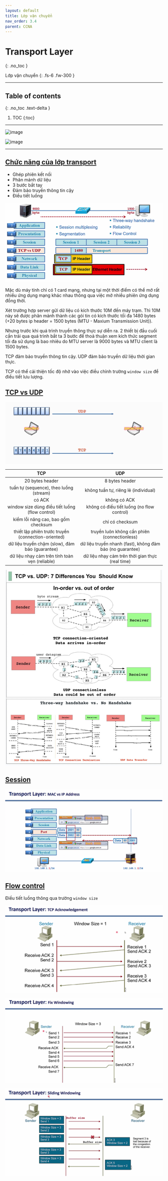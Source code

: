 ```yaml
---
layout: default
title: Lớp vận chuyển
nav_order: 3.4
parent: CCNA
---
```


# Transport Layer
{: .no_toc }

Lớp vận chuyển
{: .fs-6 .fw-300 }

---

## Table of contents
{: .no_toc .text-delta }

1. TOC
{:toc}

---

![image](https://user-images.githubusercontent.com/56266496/165347318-7a7fe6b7-5b07-4520-9382-413966c3e954.png)

![image](https://user-images.githubusercontent.com/56266496/165347348-6856c549-3497-488f-95e3-e86e81db329a.png)

---

## <u>Chức năng của lớp transport</u>

- Ghép phiên kết nối
- Phân mảnh dữ liệu
- 3 bước bắt tay
- Đảm bảo truyền thông tin cậy
- Điều tiết luồng

![](/docs/CCNA/img/tcp-udp-encap.png)

Mặc dù máy tính chỉ có 1 card mạng, nhưng tại một thời điểm có thể mở rất nhiều ứng dụng mạng khác nhau thông qua việc mở nhiều phiên ứng dụng đồng thời.

Xét trường hợp server gửi dữ liệu có kích thước 10M đến máy trạm. Thì 10M này sẽ được phân mảnh thành các gói tin có kích thước tối đa 1480 bytes (+20 bytes ip header = 1500 bytes (MTU - Maxium Transmission Unit)).

Nhưng trước khi quá trình truyền thông thực sự diễn ra. 2 thiết bị đầu cuối cần trải qua quá trình bắt ta 3 bước để thoả thuận xem kích thức segment tối đa sử dụng là bao nhiêu do MTU server là 9000 bytes và MTU client là 1500 bytes.

TCP đảm bảo truyền thông tin cậy. UDP đảm bảo truyền dữ liệu thời gian thực.

TCP có thể cải thiện tốc độ nhờ vào việc điều chỉnh trường `window size` để điều tiết lưu lượng.

## <u>TCP vs UDP</u>

![](/docs/CCNA/img/tcp-udp.gif)

| TCP                                                 | UDP                                                       |
| :-------------------------------------------------: | :-------------------------------------------------------: |
| 20 bytes header                                     | 8 bytes header                                            |
| tuần tự (sequence), theo luồng (stream)             | không tuần tự, riêng lẻ (individual)                      |
| có ACK                                              | không có ACK                                              |
| window size dùng điều tiết luồng (flow control)     | không có điều tiết luồng (no flow control)                |
| kiểm lỗi nâng cao, bao gồm checksum                 | chỉ có checksum                                           |
| thiết lập phiên trước truyền (connection-oriented)  | truyền luôn không cần phiên (connectionless)              |
| dữ liệu truyền chậm (slow), đảm bảo (guarantee)     | dữ liệu truyền nhanh (fast), không đảm bảo (no guarantee) |
| dữ liệu nhạy cảm trên tính toàn vẹn (reliable)      | dữ liệu nhạy cảm trên thời gian thực (real time)          |

![Alt text](/docs/CCNA/img/tcp-udp.png)

## <u>Session</u>

![](/docs/CCNA/img/tcp-udp-session.png)

## <u>Flow control</u>

Điều tiết luồng thông qua trường `window size`

![](/docs/CCNA/img/tcp-udp-flow-control_1.png)

![](/docs/CCNA/img/tcp-udp-flow-control_2.png)

![](/docs/CCNA/img/tcp-udp-flow-control_3.png)

